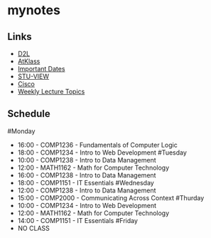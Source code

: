 # mynotes

## Links
- [D2L](https://learn.georgebrown.ca)
- [AtKlass](https://app.atklass.com)
- [Important Dates](https://www.georgebrown.ca/current-students/important-dates?term=27246&category=131)
- [STU-VIEW](https://stuview.georgebrown.ca/)
- [Cisco](https://auth.netacad.com/auth/realms/skillsforall/login-actions/authenticate?client_id=b2e-marketplace&tab_id=zlyUHy6EGHw&client_data=eyJydSI6Imh0dHBzOi8vd3d3Lm5ldGFjYWQuY29tL2Rhc2hib2FyZCIsInJ0IjoiY29kZSIsInJtIjoiZnJhZ21lbnQiLCJzdCI6IjNiMDE4YjdiLTVmZmQtNDA0Yi1hYmFkLWQ3YWY0NmI4YzE2ZiJ9&execution=544c98b5-6b03-41d5-b104-b625ecff8ce5&kc_locale=en)
- [Weekly Lecture Topics](comp1238.md)

## Schedule 
#Monday
- 16:00 - COMP1236 - Fundamentals of Computer Logic
- 18:00 - COMP1234 - Intro to Web Development
#Tuesday
- 10:00 - COMP1238 - Intro to Data Management
- 12:00 - MATH1162 - Math for Computer Technology
- 16:00 - COMP1238 - Intro to Data Management
- 18:00 - COMP1151 - IT Essentials
#Wednesday
- 12:00 - COMP1238 - Intro to Data Management
- 15:00 - COMP2000 - Communicating Across Context
#Thurday
- 10:00 - COMP1234 - Intro to Web Development
- 12:00 - MATH1162 - Math for Computer Technology
- 14:00 - COMP1151 - IT Essentials
#Friday
- NO CLASS
